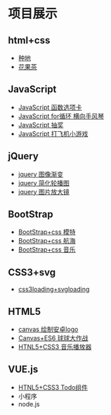 # 项目展示

## html+css
  - [种地](https://lu-index.github.io/html+css/种田项目/)
  - [花果茶](https://lu-index.github.io/html+css/花果茶/) 
## JavaScript
  - [JavaScript 函数选项卡](https://lu-index.github.io/javascript/选项卡/)
  - [JavaScript for循环 横向手风琴](https://lu-index.github.io/javascript/横向手风琴/)
  - [JavaScript 抽奖](https://lu-index.github.io/javascript/抽奖/)
  - [JavaScript 打飞机小游戏](https://lu-index.github.io/javascript/打飞机游戏/) 
## jQuery
  - [jquery 图像渐变](https://lu-index.github.io/jquery/图片渐变/)
  - [jquery 简化轮播图](https://lu-index.github.io/jquery/简化轮播图/) 
  - [jquery 图片放大镜](https://lu-index.github.io/jquery/JQ图片放大镜/) 
## BootStrap
  - [BootStrap+css 模特](https://lu-index.github.io/Bootstrap/models/)
  - [BootStrap+css 航海](https://lu-index.github.io/Bootstrap/sail/)
  - [BootStrap+css 音乐](https://lu-index.github.io/Bootstrap/music/)  
## CSS3+svg
  - [css3loading+svgloading](https://lu-index.github.io/CSS3+SVG/) 
## HTML5
  - [canvas 绘制安卓logo](https://lu-index.github.io/html5/canvas安卓/)
  - [Canvas+ES6 球球大作战](https://lu-index.github.io/html5/boll/) 
  - [HTNL5+CSS3 音乐播放器](https://lu-index.github.io/html5/music)
## VUE.js
  - [HTNL5+CSS3 Todo组件](https://lu-index.github.io/vue.js/Todo组件)
- 小程序
- node.js

